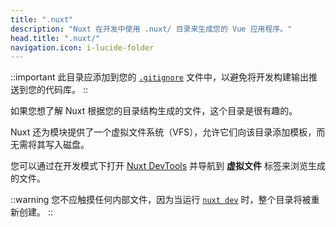 ```yaml
---
title: ".nuxt"
description: "Nuxt 在开发中使用 .nuxt/ 目录来生成您的 Vue 应用程序。"
head.title: ".nuxt/"
navigation.icon: i-lucide-folder
---
```


::important
此目录应添加到您的 [`.gitignore`](/docs/guide/directory-structure/gitignore) 文件中，以避免将开发构建输出推送到您的代码库。
::

如果您想了解 Nuxt 根据您的目录结构生成的文件，这个目录是很有趣的。

Nuxt 还为模块提供了一个虚拟文件系统（VFS），允许它们向该目录添加模板，而无需将其写入磁盘。

您可以通过在开发模式下打开 [Nuxt DevTools](https://devtools.nuxt.com) 并导航到 **虚拟文件** 标签来浏览生成的文件。

::warning
您不应触摸任何内部文件，因为当运行 [`nuxt dev`](/docs/api/commands/dev) 时，整个目录将被重新创建。
::
